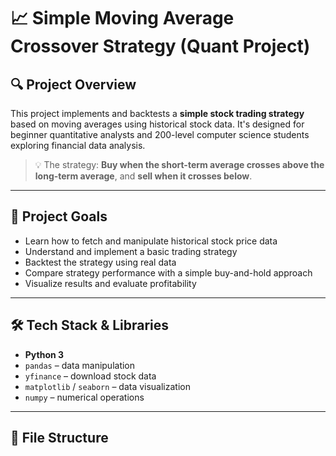 # 📈 Simple Moving Average Crossover Strategy (Quant Project)

## 🔍 Project Overview

This project implements and backtests a **simple stock trading strategy** based on moving averages using historical stock data. It's designed for beginner quantitative analysts and 200-level computer science students exploring financial data analysis.

> 💡 The strategy: **Buy when the short-term average crosses above the long-term average**, and **sell when it crosses below**.

---

## 🎯 Project Goals

- Learn how to fetch and manipulate historical stock price data
- Understand and implement a basic trading strategy
- Backtest the strategy using real data
- Compare strategy performance with a simple buy-and-hold approach
- Visualize results and evaluate profitability

---

## 🛠️ Tech Stack & Libraries

- **Python 3**
- `pandas` – data manipulation
- `yfinance` – download stock data
- `matplotlib` / `seaborn` – data visualization
- `numpy` – numerical operations

---

## 📁 File Structure


